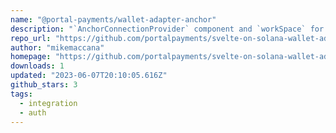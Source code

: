 ```yaml
---
name: "@portal-payments/wallet-adapter-anchor"
description: "`AnchorConnectionProvider` component and `workSpace` for Solana wallets using Svelte"
repo_url: "https://github.com/portalpayments/svelte-on-solana-wallet-adapter"
author: "mikemaccana"
homepage: "https://github.com/portalpayments/svelte-on-solana-wallet-adapter#readme"
downloads: 1
updated: "2023-06-07T20:10:05.616Z"
github_stars: 3
tags: 
  - integration
  - auth
---
```

